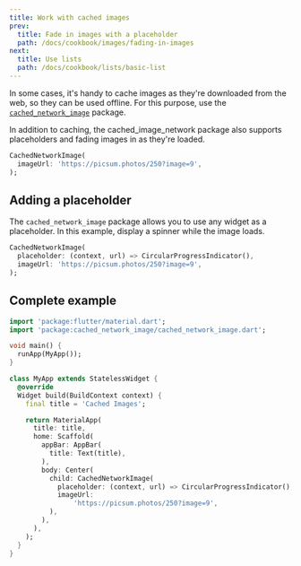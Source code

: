 ```yaml
---
title: Work with cached images
prev:
  title: Fade in images with a placeholder
  path: /docs/cookbook/images/fading-in-images
next:
  title: Use lists
  path: /docs/cookbook/lists/basic-list
---
```


In some cases, it's handy to cache images as they're downloaded from the
web, so they can be used offline. For this purpose, use the
[`cached_network_image`]({{site.pub-pkg}}/cached_network_image) package.

In addition to caching, the cached_image_network package also supports
placeholders and fading images in as they're loaded.

<!-- skip -->
```dart
CachedNetworkImage(
  imageUrl: 'https://picsum.photos/250?image=9',
);
```

## Adding a placeholder

The `cached_network_image` package allows you to use any widget as a
placeholder. In this example, display a spinner while the image loads.

<!-- skip -->
```dart
CachedNetworkImage(
  placeholder: (context, url) => CircularProgressIndicator(),
  imageUrl: 'https://picsum.photos/250?image=9',
);
```

## Complete example

<!-- skip -->
```dart
import 'package:flutter/material.dart';
import 'package:cached_network_image/cached_network_image.dart';

void main() {
  runApp(MyApp());
}

class MyApp extends StatelessWidget {
  @override
  Widget build(BuildContext context) {
    final title = 'Cached Images';

    return MaterialApp(
      title: title,
      home: Scaffold(
        appBar: AppBar(
          title: Text(title),
        ),
        body: Center(
          child: CachedNetworkImage(
            placeholder: (context, url) => CircularProgressIndicator(),
            imageUrl:
                'https://picsum.photos/250?image=9',
          ),
        ),
      ),
    );
  }
}
```
